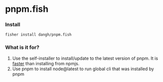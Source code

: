 # pnpm.fish

### Install

```sh
fisher install dangh/pnpm.fish
```

### What is it for?

1. Use the self-installer to install/update to the latest version of pnpm. It is [faster](https://github.com/pnpm/pnpm/issues/6447#issuecomment-1518446417) than installing from npmjs.
2. Use pnpm to install node@latest to run global cli that was installed by pnpm